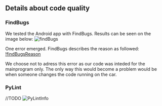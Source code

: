 ## Details about code quality

### FindBugs
We tested the Android app with FindBugs. Results can be seen on the image below:
![findBugs](/Images/findbugs.jpg)

One error emerged. FindBugs describes the reason as followed: 
[!findBugsReason](/Images/findbugsReason.jpg)

We choose not to adress this error as our code was inteded for the mainprogram only. The only way this would become a problem would be when someone changes the code running on the car.

### PyLint
//TODO
![PyLintInfo](www.google.se)
